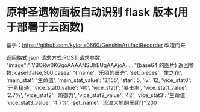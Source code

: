 # 原神圣遗物面板自动识别 flask 版本(用于部署于云函数)

基于：https://github.com/kyloris0660/GenshinArtifactRecorder
改造而来

返回格式:json
请求方式:POST
请求参数:
"image":"iVBORw0KGgoAAAANSUhEUgAAAjoA......"(base64 的图片)
返回参数:
case1:false,500
case2:
"{'name': '乐团的晨光', 'set_pieces': '生之花', 'main_stat': '生命值', 'main_stat_value': '3,155', 'star': 5, 'lv': 12, 'vice_stat0': '元素精通', 'vice_stat0_value': '40', 'vice_stat1': '暴击率', 'vice_stat1_value': '2.7%', 'vice_stat2': '防御力', 'vice_stat2_value': '42', 'vice_stat3': '生命值', 'vice_stat3_value': '4.7%', 'set_name': '流浪大地的乐团'}",200
